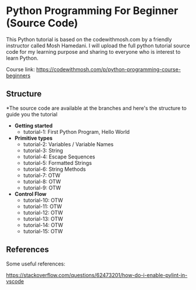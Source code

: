 # Python Programming For Beginner (Source Code)

This Python tutorial is based on the codewithmosh.com by a friendly instructor called Mosh Hamedani. I will upload the full python tutorial source code for my learning purpose 
and sharing to everyone who is interest to learn Python.

Course link: https://codewithmosh.com/p/python-programming-course-beginners

## Structure

*The source code are available at the branches and here's the structure to guide you the tutorial
- <b>Getting started</b>
  - tutorial-1: First Python Program, Hello World
- <b>Primitive types</b>
  - tutorial-2: Variables / Variable Names
  - tutorial-3: String
  - tutorial-4: Escape Sequences
  - tutorial-5: Formatted Strings
  - tutorial-6: String Methods
  - tutorial-7: OTW
  - tutorial-8: OTW
  - tutorial-9: OTW
- <b>Control Flow</b>
  - tutorial-10: OTW
  - tutorial-11: OTW
  - tutorial-12: OTW
  - tutorial-13: OTW
  - tutorial-14: OTW
  - tutorial-15: OTW

## References

Some useful references:

https://stackoverflow.com/questions/62473201/how-do-i-enable-pylint-in-vscode
